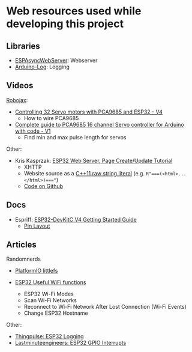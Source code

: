 # Web resources used while developing this project

## Libraries

-   [ESPAsyncWebServer](https://github.com/esphome/ESPAsyncWebServer): Webserver
-   [Arduino-Log](https://github.com/thijse/Arduino-Log): Logging

## Videos

[Robojax](https://www.youtube.com/channel/UCkcBSig_Iu4ZnAIeCeG1TVg):

-   [Controlling 32 Servo motors with PCA9685 and ESP32 - V4](https://www.youtube.com/watch?v=JFdXB8Za5Os)
    -   How to wire PCA9685
-   [Complete guide to PCA9685 16 channel Servo controller for Arduino with code - V1](https://www.youtube.com/watch?v=y8X9X10Tn1k)
    -   Find min and max pulse length for servos

Other:

-   Kris Kasprzak: [ESP32 Web Server, Page Create/Update Tutorial](https://www.youtube.com/watch?v=pL3dhGtmcMY)
    -   XHTTP
    -   Website source as a [C++11 raw string literal](https://en.cppreference.com/w/cpp/language/string_literal) (e.g. `R"===(<html>...</html>)==="`)
    -   [Code on Github](https://github.com/KrisKasprzak/ESP32_WebPage)

## Docs

-   Espriff: [ESP32-DevKitC V4 Getting Started Guide](https://docs.espressif.com/projects/esp-idf/en/latest/esp32/hw-reference/esp32/get-started-devkitc.html)
    -   [Pin Layout](https://docs.espressif.com/projects/esp-idf/en/latest/esp32/_images/esp32-devkitC-v4-pinout.png)

## Articles

Randomnerds

-   [PlatformIO littlefs](https://randomnerdtutorials.com/esp8266-nodemcu-vs-code-platformio-littlefs/)
-   [ESP32 Useful WiFi functions](https://randomnerdtutorials.com/esp32-useful-wi-fi-functions-arduino/)

    -   ESP32 Wi-Fi Modes
    -   Scan Wi-Fi Networks
    -   Reconnect to Wi-Fi Network After Lost Connection (Wi-Fi Events)
    -   Change ESP32 Hostname

Other:

-   [Thingpulse: ESP32 Logging](https://thingpulse.com/esp32-logging/)
-   [Lastminuteengineers: ESP32 GPIO Interrupts](https://lastminuteengineers.com/handling-esp32-gpio-interrupts-tutorial/)
